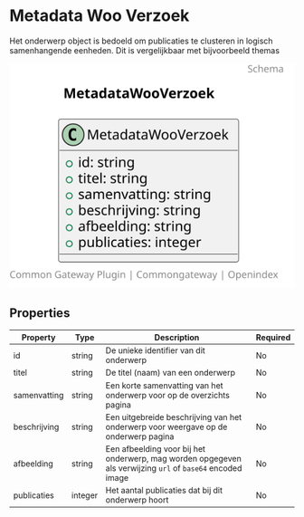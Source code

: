 # Metadata Woo Verzoek

Het onderwerp object is bedoeld om publicaties te clusteren in logisch samenhangende eenheden. Dit is vergelijkbaar met bijvoorbeeld themas

![Class Diagram](https://github.com/CommonGateway/OpenIndex/blob/documentation-2024/docs/schema/metadata.woo_beschikkingen.svg)

## Properties

| Property | Type | Description | Required |
|----------|------|-------------|----------|
| id | string | De unieke identifier van dit onderwerp | No |
| titel | string | De titel (naam) van een onderwerp | No |
| samenvatting | string | Een korte samenvatting van het onderwerp voor op de overzichts pagina | No |
| beschrijving | string | Een uitgebreide beschrijving van het onderwerp voor weergave op de onderwerp pagina | No |
| afbeelding | string | Een afbeelding voor bij het onderwerp, mag worden opgegeven als verwijzing `url` of `base64` encoded image | No |
| publicaties | integer | Het aantal publicaties dat bij dit onderwerp hoort | No |
